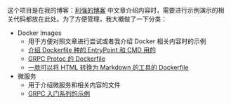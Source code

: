 这个项目是在我的博客：[利强的博客](https://liqiang.io) 中文章介绍内容时，需要进行示例演示的相关代码都放在此处。为了方便管理，我大概做了一下分类：

- Docker Images
	- 用于方便对照文章进行尝试或者我介绍 Docker 相关内容时的示例
	- [介绍 Dockerfile 种的 EntryPoint 和 CMD 用的](https://github.com/liuliqiang/blog-demos/blob/master/dockers/images/dockerfile/entrypoint-cmd/Dockerfile)
	- [GRPC Protoc 的 Dockerfile](https://github.com/liuliqiang/blog-demos/tree/master/dockers/images/protobuf)
	- [一款可以将 HTML 转换为 Markdown 的工具的 Dockerfile](https://github.com/liuliqiang/blog-demos/tree/master/dockers/images/turndown)
- 微服务
	- 用于介绍微服务和相关内容的文件
	- [GRPC 入门系列的示例](https://github.com/liuliqiang/blog-demos/tree/master/microservices/rpc/grpc)
